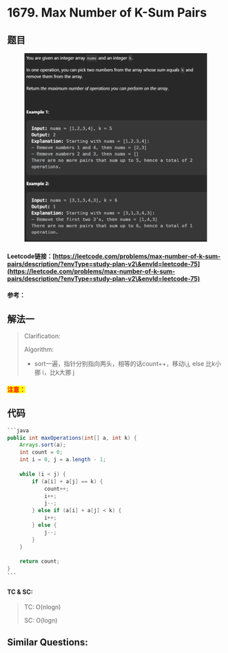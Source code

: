 # 1679. Max Number of K-Sum Pairs

## 题目

<figure><img src=".gitbook/assets/image (184).png" alt=""><figcaption></figcaption></figure>

#### Leetcode链接：[https://leetcode.com/problems/max-number-of-k-sum-pairs/description/?envType=study-plan-v2\&envId=leetcode-75](https://leetcode.com/problems/max-number-of-k-sum-pairs/description/?envType=study-plan-v2\&envId=leetcode-75)

#### 参考：

## 解法一

> Clarification:&#x20;
>
> Algorithm:&#x20;
>
> * sort一遍，指针分别指向两头，相等的话count++，移动i,j, else 比k小挪 i，比k大挪 j

#### <mark style="color:red;">注意：</mark>

## 代码

````java
```java
public int maxOperations(int[] a, int k) {
    Arrays.sort(a);
    int count = 0;
    int i = 0, j = a.length - 1;

    while (i < j) {
        if (a[i] + a[j] == k) {
            count++;
            i++;
            j--;
        } else if (a[i] + a[j] < k) {
            i++;
        } else {
            j--;
        }
    }

    return count;
}
```
````

#### TC & SC:&#x20;

> TC: O(nlogn)
>
> SC: O(logn)

## **Similar Questions:**&#x20;
